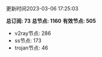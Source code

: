 更新时间2023-03-06 17:25:03

**总订阅: 73**
**总节点: 1160**
**有效节点: 505**
- v2ray节点: 286
- ss节点: 173
- trojan节点: 46
